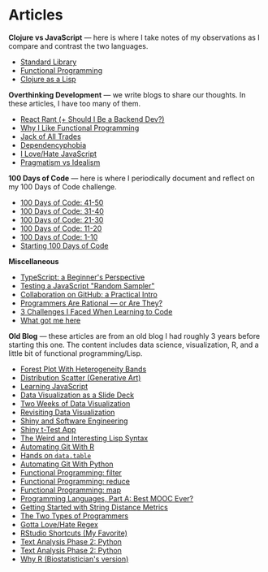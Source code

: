 # Articles

**Clojure vs JavaScript** &mdash; here is where I take notes of my observations as I compare and contrast the two languages.

- [Standard Library](/posts/standard-library.html)
- [Functional Programming](/posts/functional-programming.html)
- [Clojure as a Lisp](/posts/clojure-as-a-lisp.html)

**Overthinking Development** &mdash; we write blogs to share our thoughts. In these articles, I have too many of them.

- [React Rant (+ Should I Be a Backend Dev?)](/posts/react-rant-should-i-be-a-backend-dev.html)
- [Why I Like Functional Programming](/posts/why-i-like-functional-programming.html)
- [Jack of All Trades](/posts/jack-of-all-trades.html)
- [Dependencyphobia](/posts/dependencyphobia.html)
- [I Love/Hate JavaScript](/posts/i-love-hate-js.html)
- [Pragmatism vs Idealism](/posts/pragmatism-vs-idealism.html)

**100 Days of Code** &mdash; here is where I periodically document and reflect on my 100 Days of Code challenge.

- [100 Days of Code: 41-50](/posts/100-days-of-code-41-50.html)
- [100 Days of Code: 31-40](/posts/100-days-of-code-31-40.html)
- [100 Days of Code: 21-30](/posts/100-days-of-code-21-30.html)
- [100 Days of Code: 11-20](/posts/100-days-of-code-11-20.html)
- [100 Days of Code: 1-10](/posts/100-days-of-code-1-10.html)
- [Starting 100 Days of Code](/posts/starting-100-days-of-code.html)

**Miscellaneous**

- [TypeScript: a Beginner's Perspective](/posts/typescript-a-beginners-perspective.html)
- [Testing a JavaScript "Random Sampler"](/posts/testing-a-javascript-random-sampler.html)
- [Collaboration on GitHub: a Practical Intro](/posts/collaboration-on-github.html)
- [Programmers Are Rational — or Are They?](/posts/programmers-are-rational.html)
- [3 Challenges I Faced When Learning to Code](/posts/3-challenges-i-faced-when-learning-to-code.html)
- [What got me here](/posts/what-got-me-here.html)

**Old Blog** &mdash; these articles are from an old blog I had roughly 3 years before starting this one. The content includes data science, visualization, R, and a little bit of functional programming/Lisp.

- [Forest Plot With Heterogeneity Bands](/posts/forest-plot-with-heterogeneity-bands.html)
- [Distribution Scatter (Generative Art)](/posts/distribution-scatter-generative-art.html)
- [Learning JavaScript](/posts/learning-javascript.html)
- [Data Visualization as a Slide Deck](/posts/data-visualization-as-a-slide-deck.html)
- [Two Weeks of Data Visualization](/posts/two-weeks-of-data-visualization.html)
- [Revisiting Data Visualization](/posts/revisiting-data-visualization.html)
- [Shiny and Software Engineering](/posts/shiny-and-software-engineering.html)
- [Shiny t-Test App](/posts/shiny-t-test.html)
- [The Weird and Interesting Lisp Syntax](/posts/lisp-syntax.html)
- [Automating Git With R](/posts/automating-git-with-r.html)
- [Hands on `data.table`](/posts/hands-on-data-table.html)
- [Automating Git With Python](/posts/automating-git-with-python.html)
- [Functional Programming: filter](/posts/funprog-filter.html)
- [Functional Programming: reduce](/posts/funprog-reduce.html)
- [Functional Programming: map](/posts/funprog-map.html)
- [Programming Languages, Part A: Best MOOC Ever?](/posts/programming-languages-part-a.html)
- [Getting Started with String Distance Metrics](/posts/string-distance.html)
- [The Two Types of Programmers](/posts/the-two-types-of-programmers.html)
- [Gotta Love/Hate Regex](/posts/regex.html)
- [RStudio Shortcuts (My Favorite)](/posts/rstudio-shortcuts-my-favorite.html)
- [Text Analysis Phase 2: Python](/posts/text-analysis-phase-2-python.html)
- [Text Analysis Phase 2: Python](/posts/first-steps-with-text-analysis.html)
- [Why R (Biostatistician's version)](/posts/why-r.html)

